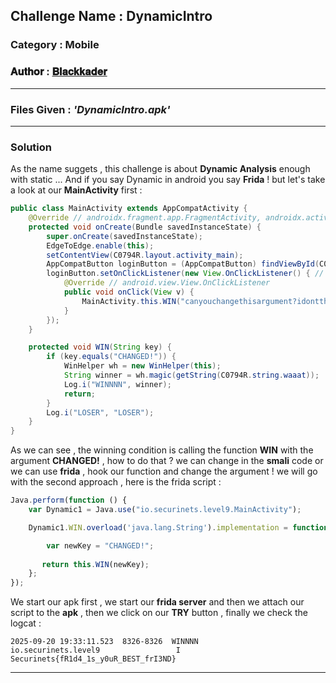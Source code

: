 ## **Challenge Name :** DynamicIntro
### **Category :** Mobile

### **𝐀𝐮𝐭𝐡𝐨𝐫 : [𝐁𝐥𝐚𝐜𝐤𝐤𝐚𝐝𝐞𝐫](https://github.com/Blackkader/)**
---

### **Files Given :** _'DynamicIntro.apk'_

---

### Solution

As the name suggets , this challenge is about **Dynamic Analysis** enough with static ... And if you say Dynamic in android  you say **Frida** ! but let's take a look at our **MainActivity** first :

```java
public class MainActivity extends AppCompatActivity {
    @Override // androidx.fragment.app.FragmentActivity, androidx.activity.ComponentActivity, androidx.core.app.ComponentActivity, android.app.Activity
    protected void onCreate(Bundle savedInstanceState) {
        super.onCreate(savedInstanceState);
        EdgeToEdge.enable(this);
        setContentView(C0794R.layout.activity_main);
        AppCompatButton loginButton = (AppCompatButton) findViewById(C0794R.id.loginButton);
        loginButton.setOnClickListener(new View.OnClickListener() { // from class: io.securinets.level9.MainActivity.1
            @Override // android.view.View.OnClickListener
            public void onClick(View v) {
                MainActivity.this.WIN("canyouchangethisargument?idontthinksohahahaahahahaha");
            }
        });
    }

    protected void WIN(String key) {
        if (key.equals("CHANGED!")) {
            WinHelper wh = new WinHelper(this);
            String winner = wh.magic(getString(C0794R.string.waaat));
            Log.i("WINNNN", winner);
            return;
        }
        Log.i("LOSER", "LOSER");
    }
}
```
As we can see , the winning condition is calling the function **WIN** with the argument **CHANGED!** , how to do that ? we can change in the **smali** code or we can use **frida** , hook our function and change the argument ! we will go with the second approach , here is the frida script : 

```js
Java.perform(function () {
    var Dynamic1 = Java.use("io.securinets.level9.MainActivity");

    Dynamic1.WIN.overload('java.lang.String').implementation = function (key) {

        var newKey = "CHANGED!";
  
       return this.WIN(newKey);
    };
});
```
We start our apk first , we start our **frida server** and then we attach our script to the **apk** , then we click on our **TRY** button , finally we check the logcat :


```
2025-09-20 19:33:11.523  8326-8326  WINNNN                  io.securinets.level9                 I  Securinets{fR1d4_1s_y0uR_BEST_frI3ND}
```
---